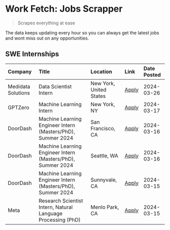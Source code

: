 # Work Fetch: Jobs Scrapper
> Scrapes everything at ease

The data keeps updating every hour so you can always get the latest jobs and wont miss out on any opportunities.

## SWE Internships
<!--START_SECTION:workfetch-->
| Company            | Title                                                        | Location                | Link                                                                                                                                                                                                                                                                       | Date Posted   |
|:-------------------|:-------------------------------------------------------------|:------------------------|:---------------------------------------------------------------------------------------------------------------------------------------------------------------------------------------------------------------------------------------------------------------------------|:--------------|
| Medidata Solutions | Data Scientist Intern                                        | New York, United States | [Apply](https://www.linkedin.com/jobs/view/data-scientist-intern-at-medidata-solutions-3810253704?position=9&pageNum=0&refId=bT9%2BI2%2Ba28kPhq0zyXVIGw%3D%3D&trackingId=5JLDFgDXaBmxrgMxyYjryg%3D%3D&trk=public_jobs_jserp-result_search-card)                            | 2024-03-26    |
| GPTZero            | Machine Learning Intern                                      | New York, NY            | [Apply](https://www.linkedin.com/jobs/view/machine-learning-intern-at-gptzero-3860723963?position=8&pageNum=0&refId=bT9%2BI2%2Ba28kPhq0zyXVIGw%3D%3D&trackingId=qMI8B%2Bxa3V5LmeYx%2Bd%2F8iw%3D%3D&trk=public_jobs_jserp-result_search-card)                               | 2024-03-17    |
| DoorDash           | Machine Learning Engineer Intern (Masters/PhD), Summer 2024  | San Francisco, CA       | [Apply](https://www.linkedin.com/jobs/view/machine-learning-engineer-intern-masters-phd-summer-2024-at-doordash-3736457737?position=3&pageNum=0&refId=bT9%2BI2%2Ba28kPhq0zyXVIGw%3D%3D&trackingId=1RFmd%2FGvXIH9pPV69PmdSw%3D%3D&trk=public_jobs_jserp-result_search-card) | 2024-03-16    |
| DoorDash           | Machine Learning Engineer Intern (Masters/PhD), Summer 2024  | Seattle, WA             | [Apply](https://www.linkedin.com/jobs/view/machine-learning-engineer-intern-masters-phd-summer-2024-at-doordash-3736455966?position=4&pageNum=0&refId=bT9%2BI2%2Ba28kPhq0zyXVIGw%3D%3D&trackingId=e3joDraiJokkR25bqAJF6g%3D%3D&trk=public_jobs_jserp-result_search-card)   | 2024-03-16    |
| DoorDash           | Machine Learning Engineer Intern (Masters/PhD), Summer 2024  | Sunnyvale, CA           | [Apply](https://www.linkedin.com/jobs/view/machine-learning-engineer-intern-masters-phd-summer-2024-at-doordash-3736454973?position=2&pageNum=0&refId=bT9%2BI2%2Ba28kPhq0zyXVIGw%3D%3D&trackingId=2vAjVrh3AUo1nuvlhoMclw%3D%3D&trk=public_jobs_jserp-result_search-card)   | 2024-03-15    |
| Meta               | Research Scientist Intern, Natural Language Processing (PhD) | Menlo Park, CA          | [Apply](https://www.linkedin.com/jobs/view/research-scientist-intern-natural-language-processing-phd-at-meta-3858718375?position=10&pageNum=0&refId=bT9%2BI2%2Ba28kPhq0zyXVIGw%3D%3D&trackingId=Zs2KDLJXBpQNFzyD%2FrxPBw%3D%3D&trk=public_jobs_jserp-result_search-card)   | 2024-03-15    |
<!--END_SECTION:workfetch-->
